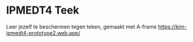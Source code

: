 # IPMEDT4 Teek
Leer jezelf te beschermen tegen teken, gemaakt met A-frame https://kim-ipmedt4-prototype2.web.app/
